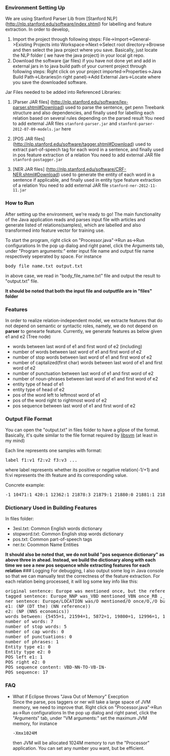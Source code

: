 ### Environment Setting Up

We are using Stanford Parser Lib from [Stanford NLP] (http://nlp.stanford.edu/software/index.shtml) for labelling and feature extraction.
In order to develop,

1. Import the project through following steps:
   File->Import->General->Existing Projects into Workspace->Next->Select root directory->Browse and then select the java project where you save. Basically, just locate the NLP folder ( we have the java project) in your local git repo.
2. Download the software (jar files) if you have not done yet and add in external jars in to java build path of your current project through following steps:
   Right click on your project imported->Properties->Java Build Path->Libraries(in right panel)->Add External Jars->Locate where you save the downloaded software.

Jar Files needed to be added into Referenced Libraries:

1) [Parser JAR files] (http://nlp.stanford.edu/software/lex-parser.shtml#Download)
used to parse the sentence, get penn Treebank structure and also dependencies, and finally 
used for labelling each relation based on several rules depending on the parsed result
You need to add external JAR files `stanford-parser.jar` and `stanford-parser-2012-07-09-models.jar` here

2)  [POS JAR files] (http://nlp.stanford.edu/software/tagger.shtml#Download)
used to extract part-of-speech tag for each word in a sentence, and finally used in pos feature
extraction of a relation
You need to add external JAR file `stanford-postagger.jar`

3) [NER JAR files] (http://nlp.stanford.edu/software/CRF-NER.shtml#Download)
used to generate the entity of each word in a sentence if applicable, and finally used in entity
type feature extraction of a relation
You need to add external JAR file `stanford-ner-2012-11-11.jar`

### How to Run
After setting up the environment, we're ready to go!
The main functionality of the Java application reads and parses input file with articles and generate listed of relations(samples), which are labelled and also transformed into feature vector for training use.

To start the program, right click on "Processor.java"->Run as->Run configurations
In the pop up dialog and right panel, click the Arguments tab, under "Program arguments:" enter
input file name and output file name respectively seperated by space. For instance
<pre>body_file_name.txt output.txt</pre>
in above case, we read in "body_file_name.txt" file and output the result to "output.txt" file.

<b>It should be noted that both the input file and outputfile are in "files" folder</b>

### Features
In order to realize relation-independent model, we extracte features that do not depend on semantic or syntactic roles, namely, we do not depend on <b>parser</b> to genearte feature. 
Currently, we generate features as below given e1 and e2 (Tree node)
<ul>
<li>words between last word of e1 and first word of e2 (including)</li>
<li>number of words between last word of e1 and first word of e2</li>
<li>number of stop words between last word of e1 and first word of e2</li>
<li>number of captalized(first char) words between last word of e1 and first word of e2</li>
<li>number of punctuation between last word of e1 and first word of e2</li>
<li>number of noun-phrases between last word of e1 and first word of e2</li>
<li>entity type of head of e1</li>
<li>entity type of head of e2</li>
<li>pos of the word left to leftmost word of e1</li>
<li>pos of the word right to rightmost word of e2</li>
<li>pos sequence between last word of e1 and first word of e2</li>
</ul>

### Output File Format
You can open the "output.txt" in files folder to have a glipse of the format. Basically, it's quite similar to the file format required by [libsvm](http://www.csie.ntu.edu.tw/~cjlin/libsvm/) (at least in my mind)

Each line represents one samples with format:
<pre>label f1:v1 f2:v2 f3:v3 ...</pre>
where label represents whether its positive or negative relation(-1/+1) and fi:vi represents
the ith feature and its corresponding value.

Concrete example:
<pre>-1 10471:1 420:1 12362:1 21878:3 21879:1 21880:0 21881:1 21882:0 21960:1 21969:1</pre>

### Dictionary Used in Building Features
In files folder:
<ul>
<li>3esl.txt: Common English words dictionary</li>
<li>stopword.txt: Common English stop words dictionary</li>
<li>pos.txt: Common part-of-speech tags</li>
<li>ner.tx: Coommon Name Entities</li>
</ul>
<b>It should also be noted that, we do not build "pos sequence dictionary" as above three in ahead. Instead, we build the dictionary along with each time we see a new pos sequence while extracting features for each relation</b>
### Logging
For debugging, I also output some log in Java console so that we can manually test the correctness of the feature extraction. For each relation being processed, it will log some key info like this:
<pre>
original sentence: Europe was mentioned once, but the reference had nothing to do with economics. 
tagged sentence: Europe_NNP was_VBD mentioned_VBN once_RB ,_, but_CC the_DT reference_NN had_VBD nothing_NN to_TO do_VB with_IN economics_NNS ._. 
ner sentence: Europe/LOCATION was/O mentioned/O once/O,/O but/O the/O reference/O had/O nothing/O to/O do/O with/O economics/O./O 
e1: (NP (DT the) (NN reference))
e2: (NP (NNS economics))
words between: {5455=1, 21594=1, 5872=1, 19800=1, 12996=1, 15873=1, 8568=1}
number of words: 7
number of stop words: 5
number of cap words: 0
number of punctuations: 0
number of phrases: 1
Entity type e1: 0
Entity type e2: 0
POS left e1: 1
POS right e2: 0
POS sequence content: VBD-NN-TO-VB-IN-
POS sequence: 17
</pre>

### FAQ
<ul>
<li>What if Eclipse throws "Java Out of Memory" Execption</li>
Since the parse, pos taggers or ner will take a large space of JVM memory, we need to improve
that. Right click on "Processor.java"->Run as->Run configurations
In the pop up dialog and right panel, click the "Arguments" tab, under "VM arguments:" 
set the maximum JVM memory, for instance
<pre>-Xmx1024M</pre> 
then JVM will be allocated 1024M memory to run the "Processor" application.
You can set any number you want, but be efficient.
</ul>